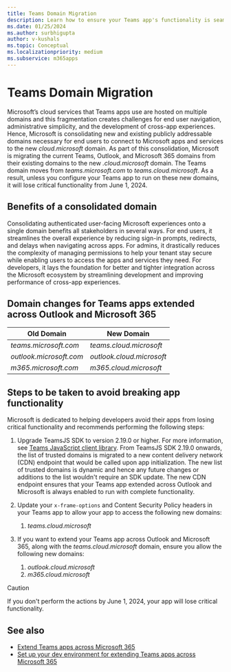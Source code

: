 ```yaml
---
title: Teams Domain Migration
description: Learn how to ensure your Teams app's functionality is seamless through the Microsoft Teams domain migration.
ms.date: 01/25/2024
ms.author: surbhigupta
author: v-kushals
ms.topic: Conceptual
ms.localizationpriority: medium
ms.subservice: m365apps
---
```


# Teams Domain Migration

Microsoft’s cloud services that Teams apps use are hosted on multiple domains and this fragmentation creates challenges for end user navigation, administrative simplicity, and the development of cross-app experiences. Hence, Microsoft is consolidating new and existing publicly addressable domains necessary for end users to connect to Microsoft apps and services to the new *cloud.microsoft* domain. As part of this consolidation, Microsoft is migrating the current Teams, Outlook, and Microsoft 365 domains from their existing domains to the new *.cloud.microsoft* domain. The Teams domain moves from *teams.microsoft.com* to *teams.cloud.microsoft*. As a result, unless you configure your Teams app to run on these new domains, it will lose critical functionality from June 1, 2024.

## Benefits of a consolidated domain

Consolidating authenticated user-facing Microsoft experiences onto a single domain benefits all stakeholders in several ways. For end users, it streamlines the overall experience by reducing sign-in prompts, redirects, and delays when navigating across apps. For admins, it drastically reduces the complexity of managing permissions to help your tenant stay secure while enabling users to access the apps and services they need. For developers, it lays the foundation for better and tighter integration across the Microsoft ecosystem by streamlining development and improving performance of cross-app experiences.

## Domain changes for Teams apps extended across Outlook and Microsoft 365

| **Old Domain** | **New Domain** |
| -------------- | -------------- |
| *teams.microsoft.com* | *teams.cloud.microsoft* |
| *outlook.microsoft.com* | *outlook.cloud.microsoft* |
| *m365.microsoft.com* | *m365.cloud.microsoft* |

## Steps to be taken to avoid breaking app functionality

Microsoft is dedicated to helping developers avoid their apps from losing critical functionality and recommends performing the following steps:

1. Upgrade TeamsJS SDK to version 2.19.0 or higher. For more information, see [Teams JavaScript client library](../tabs/how-to/using-teams-client-library.md). From TeamsJS SDK 2.19.0 onwards, the list of trusted domains is migrated to a new content delivery network (CDN) endpoint that would be called upon app initialization. The new list of trusted domains is dynamic and hence any future changes or additions to the list wouldn't require an SDK update. The new CDN endpoint ensures that your Teams app extended across Outlook and Microsoft is always enabled to run with complete functionality.

2. Update your `x-frame-options` and Content Security Policy headers in your Teams app to allow your app to access the following new domains:
    1. *teams.cloud.microsoft*

3. If you want to extend your Teams app across Outlook and Microsoft 365, along with the *teams.cloud.microsoft* domain, ensure you allow the following new domains: 
    1. *outlook.cloud.microsoft*
    2. *m365.cloud.microsoft*

> [!CAUTION]
> If you don't perform the actions by June 1, 2024, your app will lose critical functionality.

## See also

* [Extend Teams apps across Microsoft 365](overview.md)
* [Set up your dev environment for extending Teams apps across Microsoft 365](prerequisites.md)